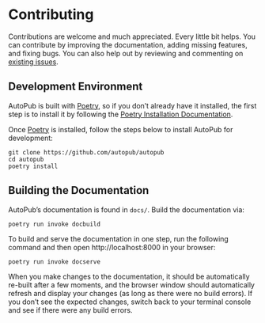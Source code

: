 # Contributing

Contributions are welcome and much appreciated. Every little bit helps. You can contribute by improving the documentation, adding missing features, and fixing bugs. You can also help out by reviewing and commenting on [existing issues][].

## Development Environment

AutoPub is built with [Poetry][], so if you don’t already have it installed, the first step is to install it by following the [Poetry Installation Documentation][].

Once [Poetry][] is installed, follow the steps below to install AutoPub for development:

```shell
git clone https://github.com/autopub/autopub
cd autopub
poetry install
```

## Building the Documentation

AutoPub’s documentation is found in `docs/`. Build the documentation via:

```shell
poetry run invoke docbuild
```

To build and serve the documentation in one step, run the following command and then open http://localhost:8000 in your browser:

```shell
poetry run invoke docserve
```

When you make changes to the documentation, it should be automatically re-built after a few moments, and the browser window should automatically refresh and display your changes (as long as there were no build errors). If you don’t see the expected changes, switch back to your terminal console and see if there were any build errors.


[existing issues]: https://github.com/autopub/autopub/issues
[Poetry]: https://python-poetry.org/
[Poetry Installation Documentation]: https://python-poetry.org/docs/master/#installation
